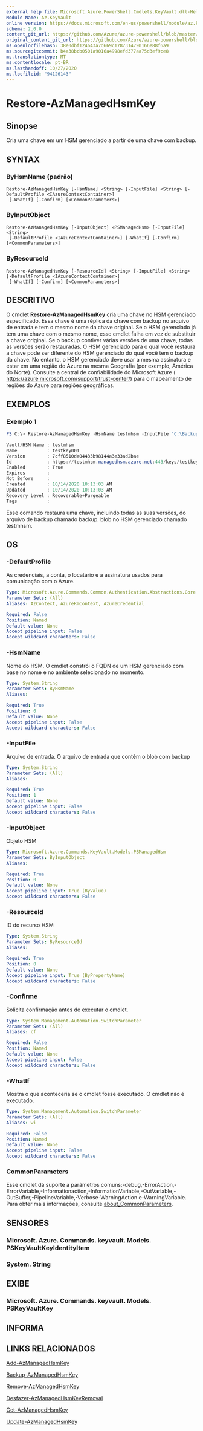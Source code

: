 ```yaml
---
external help file: Microsoft.Azure.PowerShell.Cmdlets.KeyVault.dll-Help.xml
Module Name: Az.KeyVault
online version: https://docs.microsoft.com/en-us/powershell/module/az.keyvault/restore-azmanagedhsmkey
schema: 2.0.0
content_git_url: https://github.com/Azure/azure-powershell/blob/master/src/KeyVault/KeyVault/help/Restore-AzManagedHsmKey.md
original_content_git_url: https://github.com/Azure/azure-powershell/blob/master/src/KeyVault/KeyVault/help/Restore-AzManagedHsmKey.md
ms.openlocfilehash: 38e0dbf124643a7d669c1787314790166e88f6a9
ms.sourcegitcommit: b4a38bcb0501a9016a4998efd377aa75d3ef9ce8
ms.translationtype: MT
ms.contentlocale: pt-BR
ms.lasthandoff: 10/27/2020
ms.locfileid: "94126143"
---
```

# Restore-AzManagedHsmKey

## Sinopse
Cria uma chave em um HSM gerenciado a partir de uma chave com backup.

## SYNTAX

### ByHsmName (padrão)
```
Restore-AzManagedHsmKey [-HsmName] <String> [-InputFile] <String> [-DefaultProfile <IAzureContextContainer>]
 [-WhatIf] [-Confirm] [<CommonParameters>]
```

### ByInputObject
```
Restore-AzManagedHsmKey [-InputObject] <PSManagedHsm> [-InputFile] <String>
 [-DefaultProfile <IAzureContextContainer>] [-WhatIf] [-Confirm] [<CommonParameters>]
```

### ByResourceId
```
Restore-AzManagedHsmKey [-ResourceId] <String> [-InputFile] <String> [-DefaultProfile <IAzureContextContainer>]
 [-WhatIf] [-Confirm] [<CommonParameters>]
```

## DESCRITIVO
O cmdlet **Restore-AzManagedHsmKey** cria uma chave no HSM gerenciado especificado.
Essa chave é uma réplica da chave com backup no arquivo de entrada e tem o mesmo nome da chave original.
Se o HSM gerenciado já tem uma chave com o mesmo nome, esse cmdlet falha em vez de substituir a chave original.
Se o backup contiver várias versões de uma chave, todas as versões serão restauradas.
O HSM gerenciado para o qual você restaura a chave pode ser diferente do HSM gerenciado do qual você tem o backup da chave.
No entanto, o HSM gerenciado deve usar a mesma assinatura e estar em uma região do Azure na mesma Geografia (por exemplo, América do Norte).
Consulte a central de confiabilidade do Microsoft Azure ( https://azure.microsoft.com/support/trust-center/) para o mapeamento de regiões do Azure para regiões geográficas.

## EXEMPLOS

### Exemplo 1
```powershell
PS C:\> Restore-AzManagedHsmKey -HsmName testmhsm -InputFile "C:\Backup.blob"

Vault/HSM Name : testmhsm
Name           : testkey001
Version        : 7cff8510da04433b98144a3e33ad2bae
Id             : https://testmhsm.managedhsm.azure.net:443/keys/testkey001/7cff8510da04433b98144a3e33ad2bae
Enabled        : True
Expires        :
Not Before     :
Created        : 10/14/2020 10:13:03 AM
Updated        : 10/14/2020 10:13:03 AM
Recovery Level : Recoverable+Purgeable
Tags           :
```

Esse comando restaura uma chave, incluindo todas as suas versões, do arquivo de backup chamado backup. blob no HSM gerenciado chamado testmhsm.

## OS

### -DefaultProfile
As credenciais, a conta, o locatário e a assinatura usados para comunicação com o Azure.

```yaml
Type: Microsoft.Azure.Commands.Common.Authentication.Abstractions.Core.IAzureContextContainer
Parameter Sets: (All)
Aliases: AzContext, AzureRmContext, AzureCredential

Required: False
Position: Named
Default value: None
Accept pipeline input: False
Accept wildcard characters: False
```

### -HsmName
Nome do HSM. O cmdlet constrói o FQDN de um HSM gerenciado com base no nome e no ambiente selecionado no momento.

```yaml
Type: System.String
Parameter Sets: ByHsmName
Aliases:

Required: True
Position: 0
Default value: None
Accept pipeline input: False
Accept wildcard characters: False
```

### -InputFile
Arquivo de entrada.
O arquivo de entrada que contém o blob com backup

```yaml
Type: System.String
Parameter Sets: (All)
Aliases:

Required: True
Position: 1
Default value: None
Accept pipeline input: False
Accept wildcard characters: False
```

### -InputObject
Objeto HSM

```yaml
Type: Microsoft.Azure.Commands.KeyVault.Models.PSManagedHsm
Parameter Sets: ByInputObject
Aliases:

Required: True
Position: 0
Default value: None
Accept pipeline input: True (ByValue)
Accept wildcard characters: False
```

### -ResourceId
ID do recurso HSM

```yaml
Type: System.String
Parameter Sets: ByResourceId
Aliases:

Required: True
Position: 0
Default value: None
Accept pipeline input: True (ByPropertyName)
Accept wildcard characters: False
```

### -Confirme
Solicita confirmação antes de executar o cmdlet.

```yaml
Type: System.Management.Automation.SwitchParameter
Parameter Sets: (All)
Aliases: cf

Required: False
Position: Named
Default value: None
Accept pipeline input: False
Accept wildcard characters: False
```

### -WhatIf
Mostra o que aconteceria se o cmdlet fosse executado.
O cmdlet não é executado.

```yaml
Type: System.Management.Automation.SwitchParameter
Parameter Sets: (All)
Aliases: wi

Required: False
Position: Named
Default value: None
Accept pipeline input: False
Accept wildcard characters: False
```

### CommonParameters
Esse cmdlet dá suporte a parâmetros comuns:-debug,-ErrorAction,-ErrorVariable,-Informationaction,-InformationVariable,-OutVariable,-OutBuffer,-PipelineVariable,-Verbose-WarningAction e-WarningVariable. Para obter mais informações, consulte [about_CommonParameters](http://go.microsoft.com/fwlink/?LinkID=113216).

## SENSORES

### Microsoft. Azure. Commands. keyvault. Models. PSKeyVaultKeyIdentityItem

### System. String

## EXIBE

### Microsoft. Azure. Commands. keyvault. Models. PSKeyVaultKey

## INFORMA

## LINKS RELACIONADOS

[Add-AzManagedHsmKey](./Add-AzManagedHsmKey.md)

[Backup-AzManagedHsmKey](./Backup-AzManagedHsmKey.md)

[Remove-AzManagedHsmKey](./Remove-AzManagedHsmKey.md)

[Desfazer-AzManagedHsmKeyRemoval](./Undo-AzManagedHsmKeyRemoval.md)

[Get-AzManagedHsmKey](./Get-AzManagedHsmKey.md)

[Update-AzManagedHsmKey](./Update-AzManagedHsmKey.md)